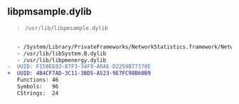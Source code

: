 ## libpmsample.dylib

> `/usr/lib/libpmsample.dylib`

```diff

   - /System/Library/PrivateFrameworks/NetworkStatistics.framework/NetworkStatistics
   - /usr/lib/libSystem.B.dylib
   - /usr/lib/libpmenergy.dylib
-  UUID: F158EE03-87F3-34F9-A0AE-D2259B77378E
+  UUID: 4B4CF7AD-3C11-3BD5-A523-9E7FC98B60B9
   Functions: 46
   Symbols:   96
   CStrings:  24

```

